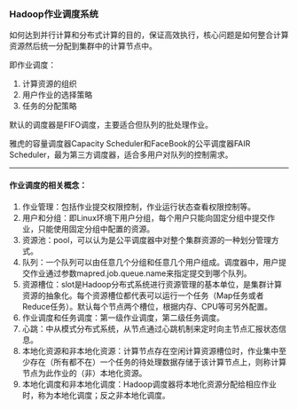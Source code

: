 ### Hadoop作业调度系统

如何达到并行计算和分布式计算的目的，保证高效执行，核心问题是如何整合计算资源然后统一分配到集群中的计算节点中。

即作业调度：

1. 计算资源的组织
2. 用户作业的选择策略
3. 任务的分配策略



默认的调度器是FIFO调度，主要适合但队列的批处理作业。

雅虎的容量调度器Capacity Scheduler和FaceBook的公平调度器FAIR Scheduler，最为第三方调度器，适合多用户对队列的控制需求。



***

#### 作业调度的相关概念：

1. 作业管理：包括作业提交权限控制，作业运行状态查看权限控制等。
2. 用户和分组：即Linux环境下用户分组，每个用户只能向固定分组中提交作业，只能使用固定分组中配置的资源。
3. 资源池：pool，可以认为是公平调度器中对整个集群资源的一种划分管理方式。
4. 队列：一个队列可以由任意几个分组和任意几个用户组成。调度器中，用户提交作业通过参数mapred.job.queue.name来指定提交到哪个队列。
5. 资源槽位：slot是Hadoop分布式系统进行资源管理的基本单位，是集群计算资源的抽象化。每个资源槽位都代表可以运行一个任务（Map任务或者Reduce任务）。默认每个节点两个槽位，根据内存、CPU等可另外配置。
6. 作业调度和任务调度：第一级作业调度，第二级任务调度。
7. 心跳：中从模式分布式系统，从节点通过心跳机制来定时向主节点汇报状态信息。
8. 本地化资源和非本地化资源：计算节点存在空闲计算资源槽位时，作业集中至少存在（所有都不在）一个任务的待处理数据存储于该计算节点上，则称计算节点为此作业的（非）本地化资源。
9. 本地化调度和非本地化调度：Hadoop调度器将本地化资源分配给相应作业时，称为本地化调度；反之非本地化调度。